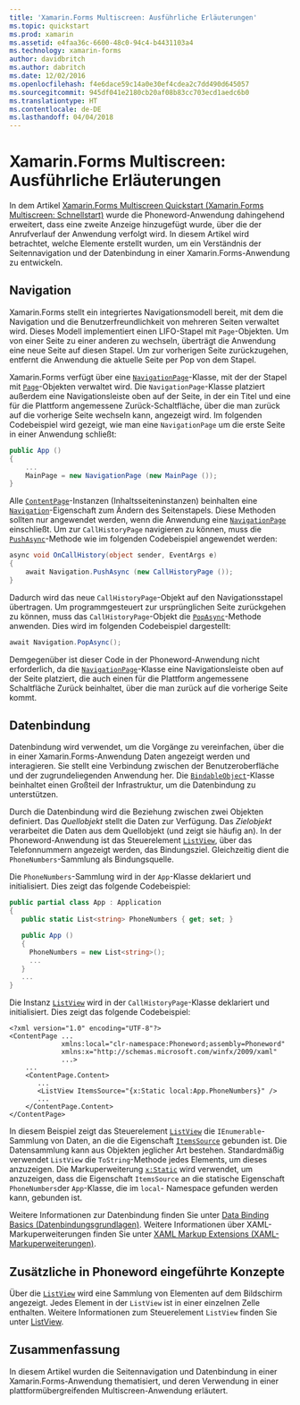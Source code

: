 ```yaml
---
title: 'Xamarin.Forms Multiscreen: Ausführliche Erläuterungen'
ms.topic: quickstart
ms.prod: xamarin
ms.assetid: e4faa36c-6600-48c0-94c4-b4431103a4
ms.technology: xamarin-forms
author: davidbritch
ms.author: dabritch
ms.date: 12/02/2016
ms.openlocfilehash: f4e6dace59c14a0e30ef4cdea2c7dd490d645057
ms.sourcegitcommit: 945df041e2180cb20af08b83cc703ecd1aedc6b0
ms.translationtype: HT
ms.contentlocale: de-DE
ms.lasthandoff: 04/04/2018
---
```

# <a name="xamarinforms-multiscreen-deep-dive"></a>Xamarin.Forms Multiscreen: Ausführliche Erläuterungen

In dem Artikel [Xamarin.Forms Multiscreen Quickstart (Xamarin.Forms Multiscreen: Schnellstart)](~/xamarin-forms/get-started/hello-xamarin-forms-multiscreen/quickstart.md) wurde die Phoneword-Anwendung dahingehend erweitert, dass eine zweite Anzeige hinzugefügt wurde, über die der Anrufverlauf der Anwendung verfolgt wird. In diesem Artikel wird betrachtet, welche Elemente erstellt wurden, um ein Verständnis der Seitennavigation und der Datenbindung in einer Xamarin.Forms-Anwendung zu entwickeln.

## <a name="navigation"></a>Navigation

Xamarin.Forms stellt ein integriertes Navigationsmodell bereit, mit dem die Navigation und die Benutzerfreundlichkeit von mehreren Seiten verwaltet wird. Dieses Modell implementiert einen LIFO-Stapel mit `Page`-Objekten. Um von einer Seite zu einer anderen zu wechseln, überträgt die Anwendung eine neue Seite auf diesen Stapel. Um zur vorherigen Seite zurückzugehen, entfernt die Anwendung die aktuelle Seite per Pop von dem Stapel.

Xamarin.Forms verfügt über eine [`NavigationPage`](https://developer.xamarin.com/api/type/Xamarin.Forms.NavigationPage/)-Klasse, mit der der Stapel mit [`Page`](https://developer.xamarin.com/api/type/Xamarin.Forms.Page/)-Objekten verwaltet wird. Die `NavigationPage`-Klasse platziert außerdem eine Navigationsleiste oben auf der Seite, in der ein Titel und eine für die Plattform angemessene <span class="uiitem">Zurück</span>-Schaltfläche, über die man zurück auf die vorherige Seite wechseln kann, angezeigt wird. Im folgenden Codebeispiel wird gezeigt, wie man eine `NavigationPage` um die erste Seite in einer Anwendung schließt:

```csharp
public App ()
{
    ...
    MainPage = new NavigationPage (new MainPage ());
}
```

Alle [`ContentPage`](https://developer.xamarin.com/api/type/Xamarin.Forms.ContentPage/)-Instanzen (Inhaltsseiteninstanzen) beinhalten eine [`Navigation`](https://developer.xamarin.com/api/property/Xamarin.Forms.VisualElement.Navigation/)-Eigenschaft zum Ändern des Seitenstapels. Diese Methoden sollten nur angewendet werden, wenn die Anwendung eine [`NavigationPage`](https://developer.xamarin.com/api/type/Xamarin.Forms.NavigationPage/) einschließt. Um zur `CallHistoryPage` navigieren zu können, muss die [`PushAsync`](https://developer.xamarin.com/api/member/Xamarin.Forms.NavigationPage.PushAsync/p/Xamarin.Forms.Page/)-Methode wie im folgenden Codebeispiel angewendet werden:

```csharp
async void OnCallHistory(object sender, EventArgs e)
{
    await Navigation.PushAsync (new CallHistoryPage ());
}
```

Dadurch wird das neue `CallHistoryPage`-Objekt auf den Navigationsstapel übertragen. Um programmgesteuert zur ursprünglichen Seite zurückgehen zu können, muss das `CallHistoryPage`-Objekt die [`PopAsync`](https://developer.xamarin.com/api/member/Xamarin.Forms.NavigationPage.PopAsync()/)-Methode anwenden. Dies wird im folgenden Codebeispiel dargestellt:

```csharp
await Navigation.PopAsync();
```

Demgegenüber ist dieser Code in der Phoneword-Anwendung nicht erforderlich, da die [`NavigationPage`](https://developer.xamarin.com/api/type/Xamarin.Forms.NavigationPage/)-Klasse eine Navigationsleiste oben auf der Seite platziert, die auch einen für die Plattform angemessene Schaltfläche <span class="uiitem">Zurück</span> beinhaltet, über die man zurück auf die vorherige Seite kommt.

## <a name="data-binding"></a>Datenbindung

Datenbindung wird verwendet, um die Vorgänge zu vereinfachen, über die in einer Xamarin.Forms-Anwendung Daten angezeigt werden und interagieren. Sie stellt eine Verbindung zwischen der Benutzeroberfläche und der zugrundeliegenden Anwendung her. Die [`BindableObject`](https://developer.xamarin.com/api/type/Xamarin.Forms.BindableObject/)-Klasse beinhaltet einen Großteil der Infrastruktur, um die Datenbindung zu unterstützen.

Durch die Datenbindung wird die Beziehung zwischen zwei Objekten definiert. Das *Quellobjekt* stellt die Daten zur Verfügung. Das *Zielobjekt* verarbeitet die Daten aus dem Quellobjekt (und zeigt sie häufig an). In der Phoneword-Anwendung ist das Steuerelement [`ListView`](https://developer.xamarin.com/api/type/Xamarin.Forms.ListView/), über das Telefonnummern angezeigt werden, das Bindungsziel. Gleichzeitig dient die `PhoneNumbers`-Sammlung als Bindungsquelle.

Die `PhoneNumbers`-Sammlung wird in der `App`-Klasse deklariert und initialisiert. Dies zeigt das folgende Codebeispiel:

```csharp
public partial class App : Application
{
   public static List<string> PhoneNumbers { get; set; }

   public App ()
   {
     PhoneNumbers = new List<string>();
     ...
   }
   ...
}
```

Die Instanz [`ListView`](https://developer.xamarin.com/api/type/Xamarin.Forms.ListView/) wird in der `CallHistoryPage`-Klasse deklariert und initialisiert. Dies zeigt das folgende Codebeispiel:

```xaml
<?xml version="1.0" encoding="UTF-8"?>
<ContentPage ...
             xmlns:local="clr-namespace:Phoneword;assembly=Phoneword"
             xmlns:x="http://schemas.microsoft.com/winfx/2009/xaml"
             ...>
    ...
    <ContentPage.Content>
       ...
       <ListView ItemsSource="{x:Static local:App.PhoneNumbers}" />
       ...
    </ContentPage.Content>
</ContentPage>
```

In diesem Beispiel zeigt das Steuerelement [`ListView`](https://developer.xamarin.com/api/type/Xamarin.Forms.ListView/) die `IEnumerable`-Sammlung von Daten, an die die Eigenschaft [`ItemsSource`](https://developer.xamarin.com/api/property/Xamarin.Forms.ItemsView.ItemsSource/) gebunden ist. Die Datensammlung kann aus Objekten jeglicher Art bestehen. Standardmäßig verwendet `ListView` die `ToString`-Methode jedes Elements, um dieses anzuzeigen. Die Markuperweiterung [`x:Static`](https://developer.xamarin.com/api/type/Xamarin.Forms.Xaml.StaticExtension/) wird verwendet, um anzuzeigen, dass die Eigenschaft `ItemsSource` an die statische Eigenschaft `PhoneNumbers`der `App`-Klasse, die im `local`- Namespace gefunden werden kann, gebunden ist.

Weitere Informationen zur Datenbindung finden Sie unter [Data Binding Basics (Datenbindungsgrundlagen)](~/xamarin-forms/xaml/xaml-basics/data-binding-basics.md). Weitere Informationen über XAML-Markuperweiterungen finden Sie unter [XAML Markup Extensions (XAML-Markuperweiterungen)](~/xamarin-forms/xaml/xaml-basics/xaml-markup-extensions.md).

## <a name="additional-concepts-introduced-in-phoneword"></a>Zusätzliche in Phoneword eingeführte Konzepte

Über die [`ListView`](https://developer.xamarin.com/api/type/Xamarin.Forms.ListView/) wird eine Sammlung von Elementen auf dem Bildschirm angezeigt. Jedes Element in der `ListView` ist in einer einzelnen Zelle enthalten. Weitere Informationen zum Steuerelement `ListView` finden Sie unter [ListView](~/xamarin-forms/user-interface/listview/index.md).

## <a name="summary"></a>Zusammenfassung

In diesem Artikel wurden die Seitennavigation und Datenbindung in einer Xamarin.Forms-Anwendung thematisiert, und deren Verwendung in einer plattformübergreifenden Multiscreen-Anwendung erläutert.
